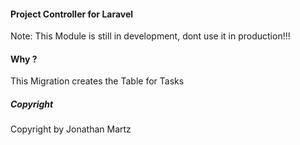 #### Project Controller for Laravel
Note: This Module is still in development, dont use it in production!!!

#### Why ?
This Migration creates the Table for Tasks

##### Copyright
Copyright by Jonathan Martz

